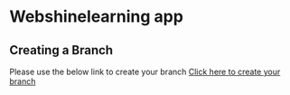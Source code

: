 # Webshinelearning app

## Creating a Branch
Please use the below link to create your branch
[Click here to create your branch](https://onecompiler.com/javascript/422r9ezph)
